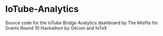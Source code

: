 # IoTube-Analytics
Source code for the IoTube Bridge Analytics dashboard by The Misfits for Grants Round 10 Hackathon by Gitcoin and IoTeX 
